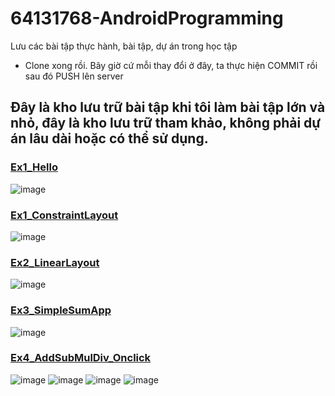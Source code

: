 # 64131768-AndroidProgramming
Lưu các bài tập thực hành, bài tập, dự án trong học tập
- Clone xong rồi. Bây giờ cứ mỗi thay đổi ở đây, ta thực hiện COMMIT rồi sau đó PUSH lên server
  
## Đây là kho lưu trữ bài tập khi tôi làm bài tập lớn và nhỏ, đây là kho lưu trữ tham khảo, không phải dự án lâu dài hoặc có thể sử dụng.

### [Ex1_Hello](https://github.com/buithanhphap/64131768-AndroidProgramming/tree/main/Ex1_Hello)
![image](https://github.com/user-attachments/assets/36cd2bb5-1be4-4630-ac2a-a193dfe2295b)

### [Ex1_ConstraintLayout](https://github.com/buithanhphap/64131768-AndroidProgramming/tree/main/Ex1_ConstraintLayout)
![image](https://github.com/user-attachments/assets/626a335a-0eb1-49f7-995c-51abd96acc68)

### [Ex2_LinearLayout](https://github.com/buithanhphap/64131768-AndroidProgramming/tree/main/Ex2_LinearLayout)
![image](https://github.com/user-attachments/assets/32aed54c-1260-491d-8390-ec4ddd5fa4d3)

### [Ex3_SimpleSumApp](https://github.com/buithanhphap/64131768-AndroidProgramming/tree/main/Ex3_SimpleSumApp)
![image](https://github.com/user-attachments/assets/161e0f20-9665-43b6-9e88-86faf000bc4e)

### [Ex4_AddSubMulDiv_Onclick](https://github.com/buithanhphap/64131768-AndroidProgramming/tree/main/Ex4_AddSubMulDiv_Onclick)
![image](https://github.com/user-attachments/assets/6c9b9f74-bedf-41c7-a1af-1a24853ac69a)
![image](https://github.com/user-attachments/assets/13fb63a5-1a65-442d-8f7f-d6fc8d44a9a0)
![image](https://github.com/user-attachments/assets/a4674bf4-b6a0-4f66-8f28-cec09c8cb0d3)
![image](https://github.com/user-attachments/assets/5472caea-3462-4427-9d09-5ef9977c790e)





